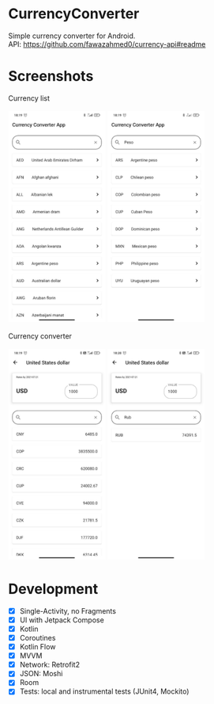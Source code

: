 # CurrencyConverter
Simple currency converter for Android.\
API: https://github.com/fawazahmed0/currency-api#readme
# Screenshots
Currency list\
\
<img src="https://github.com/chernakovs/CurrencyConverter/blob/master/photos/photo_2021-07-24_10-37-55.jpg?raw=true" width="197" height="426"/> <img src="https://github.com/chernakovs/CurrencyConverter/blob/master/photos/photo_2021-07-24_10-37-57.jpg?raw=true" width="197" height="426"/>\
\
Currency converter\
\
<img src="https://github.com/chernakovs/CurrencyConverter/blob/master/photos/photo_2021-07-24_10-37-59.jpg?raw=true" width="197" height="426"/>
<img src="https://github.com/chernakovs/CurrencyConverter/blob/master/photos/photo_2021-07-24_10-37-54.jpg?raw=true" width="197" height="426"/>

# Development
- [x] Single-Activity, no Fragments
- [x] UI with Jetpack Compose
- [x] Kotlin
- [x] Coroutines
- [x] Kotlin Flow
- [x] MVVM
- [x] Network: Retrofit2
- [x] JSON: Moshi
- [x] Room
- [x] Tests: local and instrumental tests (JUnit4, Mockito)
